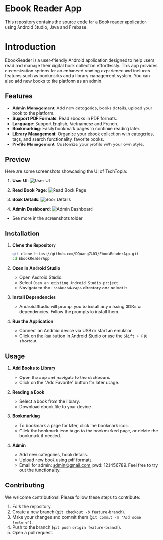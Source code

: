 # Ebook Reader App
This repository contains the source code for a Book reader application using Android Studio, Java and Firebase.

# Introduction
EbookReader is a user-friendly Android application designed to help users read and manage their digital book collection effortlessly. This app provides customization options for an enhanced reading experience and includes features such as bookmarks and a library management system. You can also add new books to the platform as an admin.

## Features

- **Admin Management**: Add new categories, books details, upload your book to the platform.
- **Support PDF Formats**: Read ebooks in PDF formats.
- **Language**: Support English, Vietnamese and French.
- **Bookmarking**: Easily bookmark pages to continue reading later.
- **Library Management**: Organize your ebook collection with categories, tags, and search functionality, favorite books.
- **Profile Management**: Customize your profile with your own style.

## Preview

Here are some screenshots showcasing the UI of TechTopia:
1. **User UI**:
   ![User UI](Screenshots/User_dashboard.png)

2. **Read Book Page**:
   ![Read Book Page](Screenshots/Read_book.png)

3. **Book Details**:
   ![Book Details](Screenshots/Book_details.png)

4. **Admin Dashboard**:
   ![Admin Dashboard](Screenshots/Admin_dashboard.png)

- See more in the screenshots folder
## Installation

1. **Clone the Repository**
    ```bash
    git clone https://github.com/DQuang7403/EbookReaderApp.git
    cd EbookReaderApp
    ```

2. **Open in Android Studio**
    - Open Android Studio.
    - Select `Open an existing Android Studio project`.
    - Navigate to the `EbookReaderApp` directory and select it.

3. **Install Dependencies**
    - Android Studio will prompt you to install any missing SDKs or dependencies. Follow the prompts to install them.

4. **Run the Application**
    - Connect an Android device via USB or start an emulator.
    - Click on the `Run` button in Android Studio or use the `Shift + F10` shortcut.

## Usage

1. **Add Books to Library**
    - Open the app and navigate to the dashboard.
    - Click on the "Add Favorite" button for later usage.

2. **Reading a Book**
    - Select a book from the library.
    - Download ebook file to your device.

3. **Bookmarking**
    - To bookmark a page for later, click the bookmark icon.
    - Click the bookmark icon to go to the bookmarked page, or delete the bookmark if needed.

4. **Admin**
    - Add new categories, book details.
    - Upload new book using pdf formats.
    - Email for admin: admin@gmail.com, pwd: 123456789. Feel free to try out the functionality.

## Contributing

We welcome contributions! Please follow these steps to contribute:

1. Fork the repository.
2. Create a new branch (`git checkout -b feature-branch`).
3. Make your changes and commit them (`git commit -m 'Add some feature'`).
4. Push to the branch (`git push origin feature-branch`).
5. Open a pull request.
